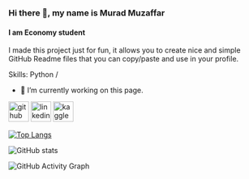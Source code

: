 ### Hi there 👋, my name is Murad Muzaffar
#### I am Economy student
I made this project just for fun, it allows you to create nice and simple GitHub Readme files that you can copy/paste and use in your profile.

Skills: Python / 

- 🔭 I’m currently working on this page. 


[<img src='https://cdn.jsdelivr.net/npm/simple-icons@3.0.1/icons/github.svg' alt='github' height='40'>](https://github.com/https://github.com/muradmuzaffar)  [<img src='https://cdn.jsdelivr.net/npm/simple-icons@3.0.1/icons/linkedin.svg' alt='linkedin' height='40'>](https://www.linkedin.com/in/https://www.linkedin.com/in/murad-muzaffarov-0761a2204//)  [<img src='https://cdn.jsdelivr.net/npm/simple-icons@3.0.1/icons/kaggle.svg' alt='kaggle' height='40'>](https://www.kaggle.com/ernestoguavera)  

[![Top Langs](https://github-readme-stats.vercel.app/api/top-langs/?username=muradmuzaffar)](https://github.com/anuraghazra/github-readme-stats)

![GitHub stats](https://github-readme-stats.vercel.app/api?username=muradmuzaffar&show_icons=true)  

![GitHub Activity Graph](https://activity-graph.herokuapp.com/graph?username=muradmuzaffar) 
